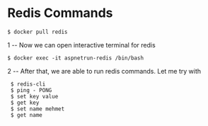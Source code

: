 # Redis Commands

    $ docker pull redis
    

1
-- Now we can open interactive terminal for redis

    $ docker exec -it aspnetrun-redis /bin/bash


2
-- After that, we are able to run redis commands. 
Let me try with 

     $ redis-cli
     $ ping - PONG
     $ set key value
     $ get key
     $ set name mehmet
     $ get name
